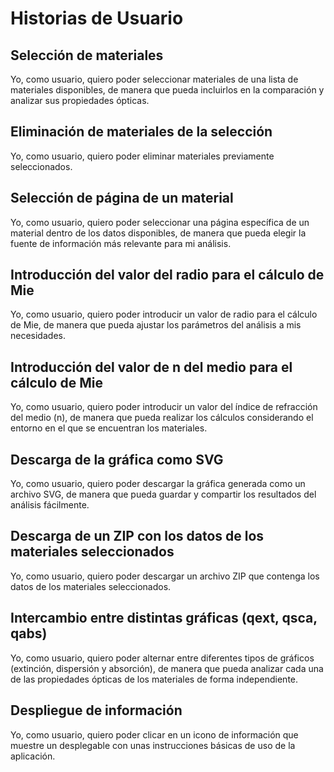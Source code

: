 # Historias de Usuario

## Selección de materiales
Yo, como usuario, quiero poder seleccionar materiales de una lista de materiales disponibles, 
de manera que pueda incluirlos en la comparación y analizar sus propiedades ópticas.

## Eliminación de materiales de la selección
Yo, como usuario, quiero poder eliminar materiales previamente seleccionados.

## Selección de página de un material
Yo, como usuario, quiero poder seleccionar una página específica de un material dentro de los datos disponibles,
de manera que pueda elegir la fuente de información más relevante para mi análisis.

## Introducción del valor del radio para el cálculo de Mie
Yo, como usuario, quiero poder introducir un valor de radio para el cálculo de Mie, 
de manera que pueda ajustar los parámetros del análisis a mis necesidades.

## Introducción del valor de n del medio para el cálculo de Mie
Yo, como usuario, quiero poder introducir un valor del índice de refracción del medio (n), 
de manera que pueda realizar los cálculos considerando el entorno en el que se encuentran los materiales.

## Descarga de la gráfica como SVG
Yo, como usuario, quiero poder descargar la gráfica generada como un archivo SVG, 
de manera que pueda guardar y compartir los resultados del análisis fácilmente.

## Descarga de un ZIP con los datos de los materiales seleccionados
Yo, como usuario, quiero poder descargar un archivo ZIP que contenga los datos de los materiales seleccionados.

## Intercambio entre distintas gráficas (qext, qsca, qabs)
Yo, como usuario, quiero poder alternar entre diferentes tipos de gráficos (extinción, dispersión y absorción), 
de manera que pueda analizar cada una de las propiedades ópticas de los materiales de forma independiente.

## Despliegue de información
Yo, como usuario, quiero poder clicar en un icono de información que muestre un desplegable con unas instrucciones 
básicas de uso de la aplicación.
